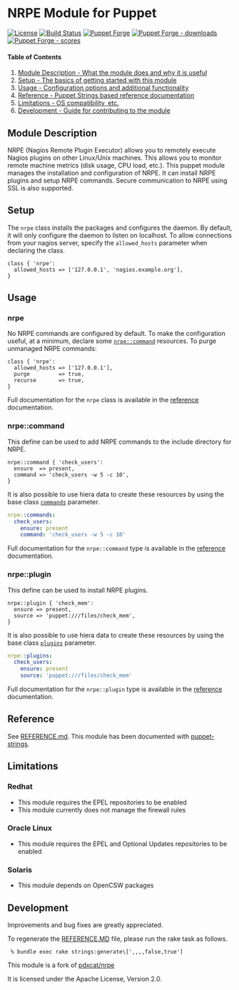 # NRPE Module for Puppet

[![License](https://img.shields.io/github/license/voxpupuli/puppet-nrpe.svg)](https://github.com/voxpupuli/puppet-nrpe/blob/master/LICENSE)
[![Build Status](https://travis-ci.org/voxpupuli/puppet-nrpe.png?branch=master)](https://travis-ci.org/voxpupuli/puppet-nrpe)
[![Puppet Forge](https://img.shields.io/puppetforge/v/puppet/nrpe.svg)](https://forge.puppetlabs.com/puppet/nrpe)
[![Puppet Forge - downloads](https://img.shields.io/puppetforge/dt/puppet/nrpe.svg)](https://forge.puppetlabs.com/puppet/nrpe)
[![Puppet Forge - scores](https://img.shields.io/puppetforge/f/puppet/nrpe.svg)](https://forge.puppetlabs.com/puppet/nrpe)

#### Table of Contents

1. [Module Description - What the module does and why it is useful](#module-description)
1. [Setup - The basics of getting started with this module](#setup)
1. [Usage - Configuration options and additional functionality](#usage)
1. [Reference - Puppet Strings based reference documentation](#reference)
1. [Limitations - OS compatibility, etc.](#limitations)
1. [Development - Guide for contributing to the module](#development)

## Module Description

NRPE (Nagios Remote Plugin Executor) allows you to remotely execute Nagios plugins on other Linux/Unix machines. This allows you to monitor remote machine metrics (disk usage, CPU load, etc.).
This puppet module manages the installation and configuration of NRPE.  It can install NRPE plugins and setup NRPE commands.  Secure communication to NRPE using SSL is also supported.

## Setup

The `nrpe` class installs the packages and configures the daemon.  By default, it will only configure the daemon to listen on localhost.
To allow connections from your nagios server, specify the `allowed_hosts` parameter when declaring the class.

```puppet
class { 'nrpe':
  allowed_hosts => ['127.0.0.1', 'nagios.example.org'],
}
```

## Usage

### nrpe

No NRPE commands are configured by default. To make the configuration useful, at a minimum, declare some [`nrpe::command`](#nrpecommand) resources.
To purge unmanaged NRPE commands:

```puppet
class { 'nrpe':
  allowed_hosts => ['127.0.0.1'],
  purge         => true,
  recurse       => true,
}
```

Full documentation for the `nrpe` class is available in the [reference](REFERENCE.md#nrpe) documentation.

### nrpe::command

This define can be used to add NRPE commands to the include directory for NRPE.

```puppet
nrpe::command { 'check_users':
  ensure  => present,
  command => 'check_users -w 5 -c 10',
}
```

It is also possible to use hiera data to create these resources by using the base class [`commands`](REFERENCE.md#commands) parameter.

```yaml
nrpe::commands:
  check_users:
    ensure: present
    command: 'check_users -w 5 -c 10'
```

Full documentation for the `nrpe::command` type is available in the [reference](REFERENCE.md#nrpecommand) documentation.

### nrpe::plugin

This define can be used to install NRPE plugins.

```puppet
nrpe::plugin { 'check_mem':
  ensure => present,
  source => 'puppet:///files/check_mem',
}
```

It is also possible to use hiera data to create these resources by using the base class [`plugins`](REFERENCE.md#plugins) parameter.

```yaml
nrpe::plugins:
  check_users:
    ensure: present
    source: 'puppet:///files/check_mem'
```

Full documentation for the `nrpe::plugin` type is available in the [reference](REFERENCE.md#nrpeplugin) documentation.

## Reference

See [REFERENCE.md](REFERENCE.md).
This module has been documented with [puppet-strings](https://github.com/puppetlabs/puppet-strings).

## Limitations

### Redhat

 * This module requires the EPEL repositories to be enabled
 * This module currently does not manage the firewall rules

### Oracle Linux

* This module requires the EPEL and Optional Updates repositories to be enabled

### Solaris

 * This module depends on OpenCSW packages

## Development

Improvements and bug fixes are greatly appreciated.

To regenerate the [REFERENCE.MD](REFERENCE.md) file, please run the rake task as follows.
```console
 % bundle exec rake strings:generate\[',,,,false,true']
```

This module is a fork of [pdxcat/nrpe](https://forge.puppet.com/pdxcat/nrpe)

It is licensed under the Apache License, Version 2.0.
